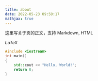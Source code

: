 ```yaml
---
title: about
date: 2022-05-23 09:50:17
mathjax: true
---
```


这里写关于页的正文，支持 Markdown, HTML

$LaTeX$

```cpp
#include <iostream>
int main()
{
    std::cout << "Hello, World!";
    return 0;
}
```
